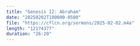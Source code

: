 ```yaml
---
title: "Genesis 12: Abraham"
date: "20250202T100000-0500"
file: "https://cflcn.org/sermons/2025-02-02.m4a"
length: "12174377"
duration: "26:20"
---
```

